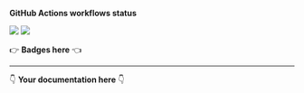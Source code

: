 **GitHub Actions workflows status**

[![](https://img.shields.io/github/workflow/status/kaskadi/auth-api/deploy?label=deployed&logo=Amazon%20AWS)](https://github.com/kaskadi/auth-api/actions?query=workflow%3Adeploy)
[![](https://img.shields.io/github/workflow/status/kaskadi/auth-api/build?label=build&logo=mocha)](https://github.com/kaskadi/auth-api/actions?query=workflow%3Abuild)
<!-- Only for branches which are not release/** or master -->
<!-- ![](https://img.shields.io/github/workflow/status/kaskadi/auth-api/syntax-test?label=syntax-test&logo=serverless) -->

:point_right: **Badges here** :point_left:

****

:point_down: **Your documentation here** :point_down:
